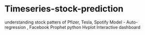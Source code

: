 # Timeseries-stock-prediction
understanding stock patters of Pfizer, Tesla, Spotify 
Model - Auto-regression , Facebook Prophet
python
Hvplot Interactive dashboard
